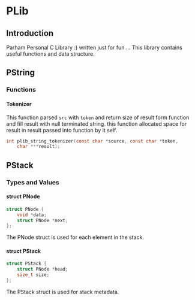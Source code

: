 # PLib
## Introduction
Parham Personal C Library :) written just for fun ... This library contains
useful functions and data structure.
## PString
### Functions
#### Tokenizer
This function parsed `src` with `token` and return size of result form function
and fill result with null terminated string. this function allocated space
for result in result passed into function by it self.
```c
int plib_string_tokenizer(const char *source, const char *token,
	char ***result);
```
## PStack
### Types and Values
#### struct PNode
```c
struct PNode {
	void *data;
	struct PNode *next;
};
```
The PNode struct is used for each element in
the stack.
#### struct PStack
```c
struct PStack {
	struct PNode *head;
	size_t size;
};
```
The PStack struct is used for stack metadata.
